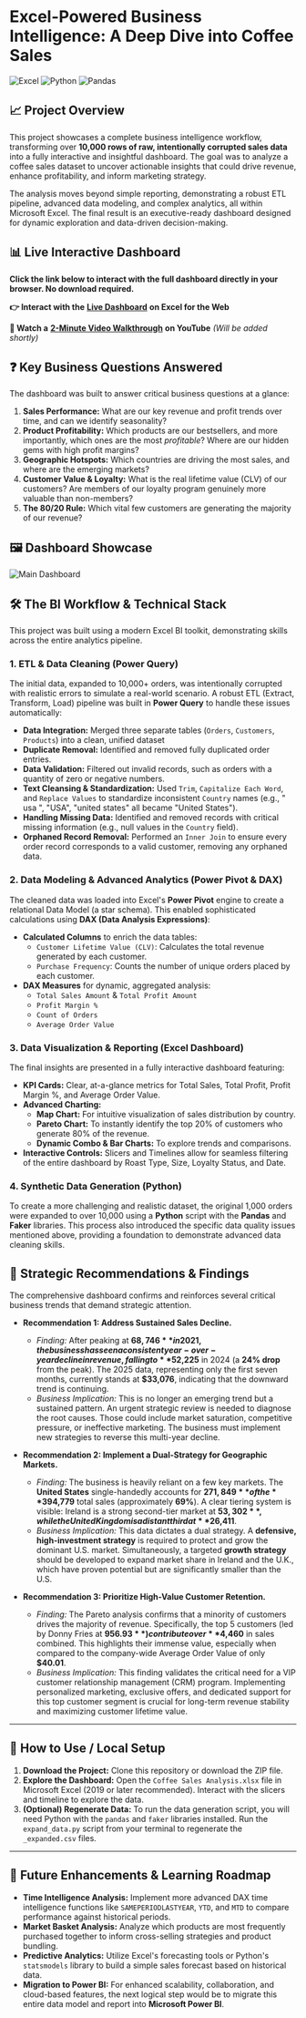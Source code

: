 # Excel-Powered Business Intelligence: A Deep Dive into Coffee Sales

![Excel](https://img.shields.io/badge/Microsoft_Excel-217346?style=for-the-badge&logo=microsoftexcel&logoColor=white)
![Python](https://img.shields.io/badge/Python-3776AB?style=for-the-badge&logo=python&logoColor=white)
![Pandas](https://img.shields.io/badge/Pandas-150458?style=for-the-badge&logo=pandas&logoColor=white)

## 📈 Project Overview

This project showcases a complete business intelligence workflow, transforming over **10,000 rows of raw, intentionally corrupted sales data** into a fully interactive and insightful dashboard. The goal was to analyze a coffee sales dataset to uncover actionable insights that could drive revenue, enhance profitability, and inform marketing strategy.

The analysis moves beyond simple reporting, demonstrating a robust ETL pipeline, advanced data modeling, and complex analytics, all within Microsoft Excel. The final result is an executive-ready dashboard designed for dynamic exploration and data-driven decision-making.

## 📊 Live Interactive Dashboard

**Click the link below to interact with the full dashboard directly in your browser. No download required.**

**👉 Interact with the** [**Live Dashboard**](https://1drv.ms/x/c/fa3f0ea2daf0e4f7/EZcFK3n3_KFGgd1cnmKWf4kBb_ibaMaPR4091tUoEymv5w?e=KtwMJF) **on Excel for the Web**

**👀 Watch a** [**2-Minute Video Walkthrough**](https://www.youtube.com/your-video-link-here) **on YouTube** *(Will be added shortly)*


## ❓ Key Business Questions Answered

The dashboard was built to answer critical business questions at a glance:

1.  **Sales Performance:** What are our key revenue and profit trends over time, and can we identify seasonality?
2.  **Product Profitability:** Which products are our bestsellers, and more importantly, which ones are the most *profitable*? Where are our hidden gems with high profit margins?
3.  **Geographic Hotspots:** Which countries are driving the most sales, and where are the emerging markets?
4.  **Customer Value & Loyalty:** What is the real lifetime value (CLV) of our customers? Are members of our loyalty program genuinely more valuable than non-members?
5.  **The 80/20 Rule:** Which vital few customers are generating the majority of our revenue?


## 🖼️ Dashboard Showcase

![Main Dashboard](images/Coffee-Sales-Dashboard.png)

## 🛠️ The BI Workflow & Technical Stack

This project was built using a modern Excel BI toolkit, demonstrating skills across the entire analytics pipeline.

### 1. ETL & Data Cleaning (Power Query)

The initial data, expanded to 10,000+ orders, was intentionally corrupted with realistic errors to simulate a real-world scenario. 
A robust ETL (Extract, Transform, Load) pipeline was built in **Power Query** to handle these issues automatically:

*   **Data Integration:** Merged three separate tables (`Orders`, `Customers`, `Products`) into a clean, unified dataset
*   **Duplicate Removal:** Identified and removed fully duplicated order entries.
*   **Data Validation:** Filtered out invalid records, such as orders with a quantity of zero or negative numbers.
*   **Text Cleansing & Standardization:** Used `Trim`, `Capitalize Each Word`, and `Replace Values` to standardize inconsistent `Country` names (e.g., "  usa ", "USA", "united states" all became "United States").
*   **Handling Missing Data:** Identified and removed records with critical missing information (e.g., null values in the `Country` field).
*   **Orphaned Record Removal:** Performed an `Inner Join` to ensure every order record corresponds to a valid customer, removing any orphaned data.

### 2. Data Modeling & Advanced Analytics (Power Pivot & DAX)

The cleaned data was loaded into Excel's **Power Pivot** engine to create a relational Data Model (a star schema). This enabled sophisticated calculations using **DAX (Data Analysis Expressions)**:

*   **Calculated Columns** to enrich the data tables:
    *   `Customer Lifetime Value (CLV)`: Calculates the total revenue generated by each customer.
    *   `Purchase Frequency`: Counts the number of unique orders placed by each customer.
*   **DAX Measures** for dynamic, aggregated analysis:
    *   `Total Sales Amount` & `Total Profit Amount`
    *   `Profit Margin %`
    *   `Count of Orders`
    *   `Average Order Value`

### 3. Data Visualization & Reporting (Excel Dashboard)

The final insights are presented in a fully interactive dashboard featuring:

*   **KPI Cards:** Clear, at-a-glance metrics for Total Sales, Total Profit, Profit Margin %, and Average Order Value.
*   **Advanced Charting:**
    *   **Map Chart:** For intuitive visualization of sales distribution by country.
    *   **Pareto Chart:** To instantly identify the top 20% of customers who generate 80% of the revenue.
    *   **Dynamic Combo & Bar Charts:** To explore trends and comparisons.
*   **Interactive Controls:** Slicers and Timelines allow for seamless filtering of the entire dashboard by Roast Type, Size, Loyalty Status, and Date.

### 4. Synthetic Data Generation (Python)

To create a more challenging and realistic dataset, the original 1,000 orders were expanded to over 10,000 using a **Python** script with the **Pandas** and **Faker** libraries. This process also introduced the specific data quality issues mentioned above, providing a foundation to demonstrate advanced data cleaning skills.


## 🔑 Strategic Recommendations & Findings

The comprehensive dashboard confirms and reinforces several critical business trends that demand strategic attention.

*   **Recommendation 1: Address Sustained Sales Decline.**
    *   *Finding:* After peaking at **$68,746** in 2021, the business has seen a consistent year-over-year decline in revenue, falling to **$52,225** in 2024 (a **24% drop** from the peak). The 2025 data, representing only the first seven months, currently stands at **$33,076**, indicating that the downward trend is continuing.
    *   *Business Implication:* This is no longer an emerging trend but a sustained pattern. An urgent strategic review is needed to diagnose the root causes. Those could include market saturation, competitive pressure, or ineffective marketing. The business must implement new strategies to reverse this multi-year decline.

*   **Recommendation 2: Implement a Dual-Strategy for Geographic Markets.**
    *   *Finding:* The business is heavily reliant on a few key markets. The **United States** single-handedly accounts for **$271,849** of the **$394,779** total sales (approximately **69%**). A clear tiering system is visible: Ireland is a strong second-tier market at **$53,302**, while the United Kingdom is a distant third at **$26,411**.
    *   *Business Implication:* This data dictates a dual strategy. A **defensive, high-investment strategy** is required to protect and grow the dominant U.S. market. Simultaneously, a targeted **growth strategy** should be developed to expand market share in Ireland and the U.K., which have proven potential but are significantly smaller than the U.S.

*   **Recommendation 3: Prioritize High-Value Customer Retention.**
    *   *Finding:* The Pareto analysis confirms that a minority of customers drives the majority of revenue. Specifically, the top 5 customers (led by Donny Fries at **$956.93**) contribute over **$4,460** in sales combined. This highlights their immense value, especially when compared to the company-wide Average Order Value of only **$40.01**.
    *   *Business Implication:* This finding validates the critical need for a VIP customer relationship management (CRM) program. Implementing personalized marketing, exclusive offers, and dedicated support for this top customer segment is crucial for long-term revenue stability and maximizing customer lifetime value.

---

## 🚀 How to Use / Local Setup

1.  **Download the Project:** Clone this repository or download the ZIP file.
2.  **Explore the Dashboard:** Open the `Coffee Sales Analysis.xlsx` file in Microsoft Excel (2019 or later recommended). Interact with the slicers and timeline to explore the data.
3.  **(Optional) Regenerate Data:** To run the data generation script, you will need Python with the `pandas` and `faker` libraries installed. Run the `expand_data.py` script from your terminal to regenerate the `_expanded.csv` files.

---

## 🚀 Future Enhancements & Learning Roadmap

*   **Time Intelligence Analysis:** Implement more advanced DAX time intelligence functions like `SAMEPERIODLASTYEAR`, `YTD`, and `MTD` to compare performance against historical periods.
*   **Market Basket Analysis:** Analyze which products are most frequently purchased together to inform cross-selling strategies and product bundling.
*   **Predictive Analytics:** Utilize Excel's forecasting tools or Python's `statsmodels` library to build a simple sales forecast based on historical data.
*   **Migration to Power BI:** For enhanced scalability, collaboration, and cloud-based features, the next logical step would be to migrate this entire data model and report into **Microsoft Power BI**.
